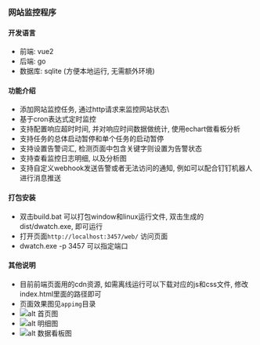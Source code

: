 ### 网站监控程序
#### 开发语言
- 前端: vue2
- 后端: go
- 数据库: sqlite (方便本地运行, 无需额外环境)
#### 功能介绍
- 添加网站监控任务, 通过http请求来监控网站状态\
- 基于cron表达式定时监控
- 支持配置响应超时时间, 并对响应时间数据做统计, 使用echart做看板分析
- 支持任务的总体启动暂停和单个任务的启动暂停
- 支持设置告警词汇, 检测页面中包含关键字则设置为告警状态
- 支持查看监控日志明细, 以及分析图
- 支持自定义webhook发送告警或者无法访问的通知, 例如可以配合钉钉机器人进行消息推送
#### 打包安装
- 双击build.bat 可以打包window和linux运行文件, 双击生成的dist/dwatch.exe, 即可运行
- 打开页面`http://localhost:3457/web/` 访问页面
- dwatch.exe -p 3457 可以指定端口
#### 其他说明
- 目前前端页面用的cdn资源, 如需离线运行可以下载对应的js和css文件, 修改index.html里面的路径即可
- 页面效果图见`appimg`目录
- ![alt 首页图](https://gcore.jsdelivr.net/gh/dhjz/dwatch@master/appimg/app.jpg)
- ![alt 明细图](https://gcore.jsdelivr.net/gh/dhjz/dwatch@master/appimg/detail.jpg)
- ![alt 数据看板图](https://gcore.jsdelivr.net/gh/dhjz/dwatch@master/appimg/data.jpg)
